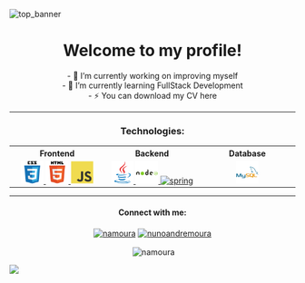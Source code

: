 ![top_banner](https://user-images.githubusercontent.com/130163471/230646898-44f6eb2f-12e3-4ddd-b708-17ab85d20124.png)


<div align="center"> <h1>Welcome to my profile! </div>

<div align="center"> - 🔭 I’m currently working on improving myself </div>

<div align="center"> - 🌱 I’m currently learning FullStack Development </div>

<div align="center"> - ⚡ You can download my CV here </div>
<hr>

<p></p>
<h3 align="center">Technologies:</h3>

<table border="0" align=center>
  <tr>
    <th width=250px>Frontend</td>
    <th width=250px>Backend</td>
    <th width=250px>Database</td>
  </tr>
  <tr>
    <td align=center>
    <a href="https://www.w3schools.com/css/" target="_blank" rel="noreferrer"> <img src="https://raw.githubusercontent.com/devicons/devicon/master/icons/css3/css3-original-wordmark.svg" alt="css3" width="40" height="40"/> </a> <a href="https://www.w3.org/html/" target="_blank" rel="noreferrer"> <img src="https://raw.githubusercontent.com/devicons/devicon/master/icons/html5/html5-original-wordmark.svg" alt="html5" width="40" height="40"/> </a><a href="https://developer.mozilla.org/en-US/docs/Web/JavaScript" target="_blank" rel="noreferrer"> <img src="https://raw.githubusercontent.com/devicons/devicon/master/icons/javascript/javascript-original.svg" alt="javascript" width="40" height="40"/> </a> 
    </td>
    <td align=center>
    <a href="https://www.java.com" target="_blank" rel="noreferrer"> <img src="https://raw.githubusercontent.com/devicons/devicon/master/icons/java/java-original.svg" alt="java" width="40" height="40"/> </a> <a href="https://nodejs.org" target="_blank" rel="noreferrer"> <img src="https://raw.githubusercontent.com/devicons/devicon/master/icons/nodejs/nodejs-original-wordmark.svg" alt="nodejs" width="40" height="40"/> </a> <a href="https://spring.io/" target="_blank" rel="noreferrer"> <img src="https://www.vectorlogo.zone/logos/springio/springio-icon.svg" alt="spring" width="35" height="35"/> </a> 
    </td>
    <td align=center>
<a href="https://www.mysql.com/" target="_blank" rel="noreferrer"> <img src="https://raw.githubusercontent.com/devicons/devicon/master/icons/mysql/mysql-original-wordmark.svg" alt="mysql" width="40" height="40"/> </a> 
    </td>
</table>

<p></p>
<hr>
<p></p>
<h4 align="center">Connect with me:</h4>
<p align="center">
<a href="https://linkedin.com/in/namoura" target="blank"><img align="center" src="https://raw.githubusercontent.com/rahuldkjain/github-profile-readme-generator/master/src/images/icons/Social/linked-in-alt.svg" alt="namoura" height="30" width="40" /></a>
<a href="https://instagram.com/nunoandremoura" target="blank"><img align="center" src="https://raw.githubusercontent.com/rahuldkjain/github-profile-readme-generator/master/src/images/icons/Social/instagram.svg" alt="nunoandremoura" height="30" width="40" /></a>
</p>

<div align="center">
<p>&nbsp;<img align="center" src="https://github-readme-stats.vercel.app/api?username=namoura&show_icons=true&locale=en" alt="namoura" /></p>
</div>
<p>
<img src="https://user-images.githubusercontent.com/130163471/230646225-fd586eef-f930-43f8-ae2d-937d82678dc3.png">

